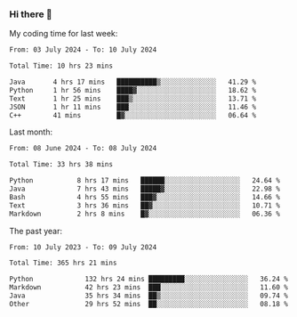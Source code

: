 ### Hi there 👋

My coding time for last week:

<!--START_SECTION:week-->

```txt
From: 03 July 2024 - To: 10 July 2024

Total Time: 10 hrs 23 mins

Java       4 hrs 17 mins   ██████████▒░░░░░░░░░░░░░░   41.29 %
Python     1 hr 56 mins    ████▓░░░░░░░░░░░░░░░░░░░░   18.62 %
Text       1 hr 25 mins    ███▒░░░░░░░░░░░░░░░░░░░░░   13.71 %
JSON       1 hr 11 mins    ███░░░░░░░░░░░░░░░░░░░░░░   11.46 %
C++        41 mins         █▓░░░░░░░░░░░░░░░░░░░░░░░   06.64 %
```

<!--END_SECTION:week-->

Last month:

<!--START_SECTION:month-->

```txt
From: 08 June 2024 - To: 08 July 2024

Total Time: 33 hrs 38 mins

Python           8 hrs 17 mins   ██████░░░░░░░░░░░░░░░░░░░   24.64 %
Java             7 hrs 43 mins   █████▓░░░░░░░░░░░░░░░░░░░   22.98 %
Bash             4 hrs 55 mins   ███▓░░░░░░░░░░░░░░░░░░░░░   14.66 %
Text             3 hrs 36 mins   ██▓░░░░░░░░░░░░░░░░░░░░░░   10.71 %
Markdown         2 hrs 8 mins    █▓░░░░░░░░░░░░░░░░░░░░░░░   06.36 %
```

<!--END_SECTION:month-->

The past year:

<!--START_SECTION:year-->

```txt
From: 10 July 2023 - To: 09 July 2024

Total Time: 365 hrs 21 mins

Python             132 hrs 24 mins █████████░░░░░░░░░░░░░░░░   36.24 %
Markdown           42 hrs 23 mins  ███░░░░░░░░░░░░░░░░░░░░░░   11.60 %
Java               35 hrs 34 mins  ██▒░░░░░░░░░░░░░░░░░░░░░░   09.74 %
Other              29 hrs 52 mins  ██░░░░░░░░░░░░░░░░░░░░░░░   08.18 %
```

<!--END_SECTION:year-->
